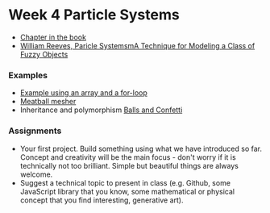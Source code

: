 # Week 4 Particle Systems
- [Chapter in the book](https://natureofcode.com/book/chapter-4-particle-systems/)
- [William Reeves, Paricle SystemsmA Technique for Modeling a Class of Fuzzy Objects](https://cal.cs.umbc.edu/Courses/CS6967-F08/Papers/Reeves-1983-PSA.pdf)

### Examples
- [Example using an array and a for-loop](https://editor.p5js.org/natureofcode/sketches/B1h--jxDG)
- [Meatball mesher](https://editor.p5js.org/Aslatas/sketches/Byt9hADYQ)
- Inheritance and polymorphism [Balls and Confetti](https://editor.p5js.org/natureofcode/sketches/rkJJFxbOe)

### Assignments
- Your first project. Build something using what we have introduced so far. Concept and creativity will be the main focus - don't worry if it is technically not too brilliant. Simple but beautiful things are always welcome.
- Suggest a technical topic to present in class (e.g. Github, some JavaScript library that you know, some mathematical or physical concept that you find interesting, generative art).
